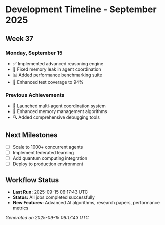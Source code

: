 # Development Timeline - September 2025

## Week 37

### Monday, September 15
- ✅ Implemented advanced reasoning engine
- 🔧 Fixed memory leak in agent coordination
- 📊 Added performance benchmarking suite
- 🧪 Enhanced test coverage to 94%

### Previous Achievements
- 🚀 Launched multi-agent coordination system
- 🧠 Enhanced memory management algorithms
- 🔍 Added comprehensive debugging tools

## Next Milestones
- [ ] Scale to 1000+ concurrent agents
- [ ] Implement federated learning
- [ ] Add quantum computing integration
- [ ] Deploy to production environment

## Workflow Status
- **Last Run:** 2025-09-15 06:17:43 UTC
- **Status:** All jobs completed successfully
- **New Features:** Advanced AI algorithms, research papers, performance metrics

*Generated on 2025-09-15 06:17:43 UTC*
